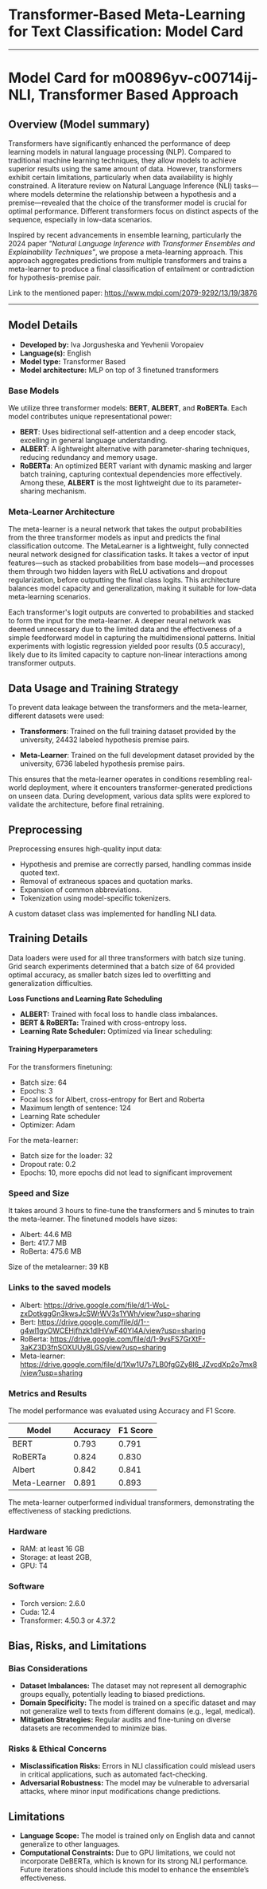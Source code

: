 # Transformer-Based Meta-Learning for Text Classification: Model Card

---

# Model Card for m00896yv-c00714ij-NLI, Transformer Based Approach

<!-- Provide a quick summary of what the model is/does. -->

## Overview (Model summary)
Transformers have significantly enhanced the performance of deep learning models in natural language processing (NLP). Compared to traditional machine learning techniques, they allow models to achieve superior results using the same amount of data. However, transformers exhibit certain limitations, particularly when data availability is highly constrained. A literature review on Natural Language Inference (NLI) tasks—where models determine the relationship between a hypothesis and a premise—revealed that the choice of the transformer model is crucial for optimal performance. Different transformers focus on distinct aspects of the sequence, especially in low-data scenarios.

Inspired by recent advancements in ensemble learning, particularly the 2024 paper *"Natural Language Inference with Transformer Ensembles and Explainability Techniques"*, we propose a meta-learning approach. This approach aggregates predictions from multiple transformers and trains a meta-learner to produce a final classification of entailment or contradiction for hypothesis-premise pair.

Link to the mentioned paper: https://www.mdpi.com/2079-9292/13/19/3876 

---

## Model Details
- **Developed by:** Iva Jorgusheska and Yevhenii Voropaiev
- **Language(s):** English
- **Model type:** Transformer Based
- **Model architecture:** MLP on top of 3 finetuned transformers

### Base Models
We utilize three transformer models: **BERT**, **ALBERT**, and **RoBERTa**. Each model contributes unique representational power:  
- **BERT**: Uses bidirectional self-attention and a deep encoder stack, excelling in general language understanding.  
- **ALBERT**: A lightweight alternative with parameter-sharing techniques, reducing redundancy and memory usage.  
- **RoBERTa**: An optimized BERT variant with dynamic masking and larger batch training, capturing contextual dependencies more effectively.  
Among these, **ALBERT** is the most lightweight due to its parameter-sharing mechanism. 

### Meta-Learner Architecture  
The meta-learner is a neural network that takes the output probabilities from the three transformer models as input and predicts the final classification outcome.
The MetaLearner is a lightweight, fully connected neural network designed for classification tasks. It takes a vector of input features—such as stacked probabilities from base models—and processes them through two hidden layers with ReLU activations and dropout regularization, before outputting the final class logits. This architecture balances model capacity and generalization, making it suitable for low-data meta-learning scenarios.



Each transformer's logit outputs are converted to probabilities and stacked to form the input for the meta-learner. A deeper neural network was deemed unnecessary due to the limited data and the effectiveness of a simple feedforward model in capturing the multidimensional patterns. Initial experiments with logistic regression yielded poor results (0.5 accuracy), likely due to its limited capacity to capture non-linear interactions among transformer outputs.

## Data Usage and Training Strategy
To prevent data leakage between the transformers and the meta-learner, different datasets were used:

- **Transformers**: Trained on the full training dataset provided by the university, 24432 labeled hypothesis premise pairs.

- **Meta-Learner**: Trained on the full development dataset provided by the university, 6736 labeled hypothesis premise pairs.

This ensures that the meta-learner operates in conditions resembling real-world deployment, where it encounters transformer-generated predictions on unseen data. During development, various data splits were explored to validate the architecture, before final retraining.


## Preprocessing

Preprocessing ensures high-quality input data:
- Hypothesis and premise are correctly parsed, handling commas inside quoted text.
- Removal of extraneous spaces and quotation marks.
- Expansion of common abbreviations.
- Tokenization using model-specific tokenizers.

A custom dataset class was implemented for handling NLI data.

## Training Details
Data loaders were used for all three transformers with batch size tuning. 
Grid search experiments determined that a batch size of 64 provided optimal accuracy, as smaller batch sizes led to overfitting and generalization difficulties.

**Loss Functions and Learning Rate Scheduling**
- **ALBERT:** Trained with focal loss to handle class imbalances.
- **BERT & RoBERTa:** Trained with cross-entropy loss.
- **Learning Rate Scheduler:** Optimized via linear scheduling:

#### Training Hyperparameters
For the transformers finetuning: 
- Batch size: 64
- Epochs: 3
- Focal loss for Albert, cross-entropy for Bert and Roberta
- Maximum length of sentence: 124
- Learning Rate scheduler
- Optimizer: Adam

    
For the meta-learner:
- Batch size for the loader: 32
- Dropout rate: 0.2
- Epochs: 10, more epochs did not lead to significant improvement

### Speed and Size

It takes around 3 hours to fine-tune the transformers and 5 minutes to train the meta-learner. 
The finetuned models have sizes:

-  Albert: 44.6 MB
-  Bert: 417.7 MB
-  RoBerta: 475.6 MB

Size of the metalearner: 39 KB

### Links to the saved models
- Albert: https://drive.google.com/file/d/1-WoL-zxDotkggGn3kwsJcSWrWV3s1YWh/view?usp=sharing
- Bert: https://drive.google.com/file/d/1--g4wl1gyOWCEHjfhzk1dIHVwF40YI4A/view?usp=sharing
- RoBerta: https://drive.google.com/file/d/1-9vsFS7GrXtF-3aKZ3D3fnSOXUUy8LGS/view?usp=sharing
- Meta-learner: https://drive.google.com/file/d/1Xw1U7s7LB0fgGZy8l6_JZvcdXp2o7mx8/view?usp=sharing


### Metrics and Results

The model performance was evaluated using Accuracy and F1 Score.

| Model         | Accuracy | F1 Score |
|--------------|----------|----------|
| BERT         | 0.793    | 0.791    |
| RoBERTa      | 0.824    | 0.830    |
| Albert       | 0.842    | 0.841    |
| Meta-Learner | 0.891    | 0.893    |

The meta-learner outperformed individual transformers, demonstrating the effectiveness of stacking predictions.

### Hardware
- RAM: at least 16 GB
- Storage: at least 2GB,
- GPU: T4

### Software
- Torch version: 2.6.0
- Cuda: 12.4
- Transformer: 4.50.3 or 4.37.2
      


## Bias, Risks, and Limitations
### Bias Considerations
- **Dataset Imbalances:** The dataset may not represent all demographic groups equally, potentially leading to biased predictions.
- **Domain Specificity:** The model is trained on a specific dataset and may not generalize well to texts from different domains (e.g., legal, medical).
- **Mitigation Strategies:** Regular audits and fine-tuning on diverse datasets are recommended to minimize bias.

### Risks & Ethical Concerns
- **Misclassification Risks:** Errors in NLI classification could mislead users in critical applications, such as automated fact-checking.
- **Adversarial Robustness:** The model may be vulnerable to adversarial attacks, where minor input modifications change predictions.

## Limitations
- **Language Scope:** The model is trained only on English data and cannot generalize to other languages.
- **Computational Constraints:** Due to GPU limitations, we could not incorporate DeBERTa, which is known for its strong NLI performance. Future iterations should include this model to enhance the ensemble’s effectiveness.

















